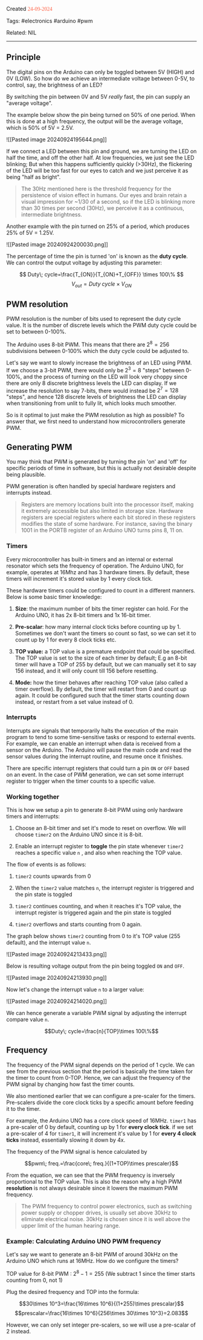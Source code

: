 
Created <font style="color:tomato; font-family:Consolas;">24-09-2024</font> 
 
Tags: #electronics #arduino #pwm

Related: NIL

****

## Principle

The digital pins on the Arduino can only be toggled between 5V (HIGH) and 0V (LOW). So how do we achieve an intermediate voltage between 0-5V, to control, say, the brightness of an LED?

By switching the pin between 0V and 5V *really* fast, the pin can supply an "average voltage".

The example below show the pin being turned on 50% of one period. When this is done at a high frequency, the output will be the average voltage, which is 50% of 5V = 2.5V.

![[Pasted image 20240924195644.png]]

If we connect a LED between this pin and ground, we are turning the LED on half the time, and off the other half. At low frequencies, we just see the LED blinking; But when this happens sufficiently quickly (>30Hz), the flickering of the LED will be too fast for our eyes to catch and we just perceive it as being "half as bright".

>The 30Hz mentioned here is the threshold frequency for the persistence of vision effect in humans. Our eyes and brain retain a visual impression for ~1/30 of a second, so if the LED is blinking more than 30 times per second (30Hz), we perceive it as a continuous, intermediate brightness.

Another example with the pin turned on 25% of a period, which produces 25% of 5V = 1.25V.

![[Pasted image 20240924200030.png]]

The percentage of time the pin is turned 'on' is known as the **duty cycle**. We can control the output voltage by adjusting this parameter:

$$ Duty\; cycle=\frac{T_{ON}}{T_{ON}+T_{OFF}} \times 100\% $$
$$ V_{out}=Duty\; cycle \times V_{ON}$$

## PWM resolution

PWM resolution is the number of bits used to represent the duty cycle value. It is the number of discrete levels which the PWM duty cycle could be set to between 0-100%.

The Arduino uses 8-bit PWM. This means that there are $2^8=256$ subdivisions between 0-100% which the duty cycle could be adjusted to.

Let's say we want to slowly increase the brightness of an LED using PWM. If we choose a 3-bit PWM, there would only be $2^3=8$ "steps" between 0-100%, and the process of turning on the LED will look very choppy since there are only 8 discrete brightness levels the LED can display. If we increase the resolution to say 7-bits, there would instead be $2^7=128$ "steps", and hence 128 discrete levels of brightness the LED can display when transitioning from unlit to fully lit, which looks much smoother.

So is it optimal to just make the PWM resolution as high as possible? To answer that, we first need to understand how microcontrollers generate PWM.

## Generating PWM

You may think that PWM is generated by turning the pin 'on' and 'off' for specific periods of time in software, but this is actually not desirable despite being plausible. 

PWM generation is often handled by special hardware registers and interrupts instead.

>Registers are memory locations built into the processor itself, making it extremely accessible but also limited in storage size. Hardware registers are special registers where each bit stored in these registers modifies the state of some hardware. For instance, saving the binary 1001 in the PORTB register of an Arduino UNO turns pins 8, 11 on.

### Timers

Every microcontroller has built-in timers and an internal or external resonator which sets the frequency of operation. The Arduino UNO, for example, operates at 16Mhz and has 3 hardware timers. By default, these timers will increment it's stored value by 1 every clock tick.

These hardware timers could be configured to count in a different manners. Below is some basic timer knowledge:

1) **Size**: the maximum number of bits the timer register can hold. For the Arduino UNO, it has 2x 8-bit timers and 1x 16-bit timer.

2) **Pre-scalar**: how many internal clock ticks before counting up by 1. Sometimes we don't want the timers so count so fast, so we can set it to count up by 1 for every 8 clock ticks etc.

3) **TOP value:** a TOP value is a premature endpoint that could be specified. The TOP value is set to the size of each timer by default; E.g an 8-bit timer will have a TOP of 255 by default, but we can manually set it to say 156 instead, and it will only count till 156 before resetting.

4) **Mode:** how the timer behaves after reaching TOP value (also called a timer overflow). By default, the timer will restart from 0 and count up again. It could be configured such that the timer starts counting down instead, or restart from a set value instead of 0.

### Interrupts

Interrupts are signals that temporarily halts the execution of the main program to tend to some time-sensitive tasks or respond to external events. For example, we can enable an interrupt when data is received from a sensor on the Arduino. The Arduino will pause the main code and read the sensor values during the interrupt routine, and resume once it finishes.

There are specific interrupt registers that could turn a pin `ON` or `OFF` based on an event. In the case of PWM generation, we can set some interrupt register to trigger when the timer counts to a specific value.

### Working together

This is how we setup a pin to generate 8-bit PWM using only hardware timers and interrupts:

1) Choose an 8-bit timer and set it's mode to reset on overflow. We will choose `timer2` on the Arduino UNO since it is 8-bit.

2) Enable an interrupt register to **toggle** the pin state whenever `timer2` reaches a specific value `n` , and also when reaching the TOP value.

The flow of events is as follows:

1) `timer2` counts upwards from 0

2) When the `timer2` value matches `n`, the interrupt register is triggered and the pin state is toggled

3) `timer2` continues counting, and when it reaches it's TOP value, the interrupt register is triggered again and the pin state is toggled

4) `timer2` overflows and starts counting from 0 again.

The graph below shows `timer2`  counting from 0 to it's TOP value (255 default), and the interrupt value `n`.

![[Pasted image 20240924213433.png]]

Below is resulting voltage output from the pin being toggled `ON` and `OFF`. 

![[Pasted image 20240924213930.png]]

Now let's change the interrupt value `n` to a larger value:

![[Pasted image 20240924214020.png]]

We can hence generate a variable PWM signal by adjusting the interrupt compare value `n`.

$$Duty\; cycle=\frac{n}{TOP}\times 100\%$$

## Frequency

The frequency of the PWM signal depends on the period of 1 cycle. We can see from the previous section that the period is basically the time taken for the timer to count from 0-TOP. Hence, we can adjust the frequency of the PWM signal by changing how fast the timer counts.

We also mentioned earlier that we can configure a pre-scaler for the timers. Pre-scalers divide the core clock ticks by a specific amount before feeding it to the timer.

For example, the Arduino UNO has a core clock speed of 16MHz. `timer1`  has a pre-scaler of 0 by default, counting up by 1 for **every clock tick**. if we set a pre-scaler of 4 for `timer1`, it will increment it's value by 1 for **every 4 clock ticks** instead, essentially slowing it down by 4x.

The frequency of the PWM signal is hence calculated by

$$pwm\; freq.=\frac{core\; freq.}{(1+TOP)\times prescaler}$$

From the equation, we can see that the PWM frequency is inversely proportional to the TOP value. This is also the reason why a high PWM **resolution** is not always desirable since it lowers the maximum PWM frequency.

>The PWM frequency to control power electronics, such as switching power supply or chopper drives, is usually set above 30kHz to eliminate electrical noise. 30kHz is chosen since it is well above the upper limit of the human hearing range.

### Example: Calculating Arduino UNO PWM frequency

Let's say we want to generate an 8-bit PWM of around 30kHz on the Arduino UNO which runs at 16MHz. How do we configure the timers?

TOP value for 8-bit PWM : $2^8-1=255$ (We subtract 1 since the timer starts counting from 0, not 1)

Plug the desired frequency and TOP into the formula:

$$30\times 10^3=\frac{16\times 10^6}{(1+255)\times prescalar}$$
$$prescalar=\frac{16\times 10^6}{256\times 30\times 10^3}=2.083$$

However, we can only set integer pre-scalers, so we will use a pre-scalar of 2 instead.



